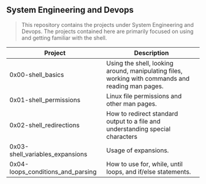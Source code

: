 ## System Engineering and Devops

> This repository contains the projects under System Engineering and Devops. The projects contained here are primarily focused on using and  getting familiar with the shell.

| Project | Description |
|--|--|
| 0x00-shell_basics | Using the shell, looking around, manipulating files, working with commands and reading man pages.
| 0x01-shell_permissions | Linux file permissions and other man pages.
| 0x02-shell_redirections | How to redirect standard output to a file and understanding special characters
| 0x03-shell_variables_expansions | Usage of expansions.
| 0x04-loops_conditions_and_parsing | How to use for, while, until loops, and if/else statements.
